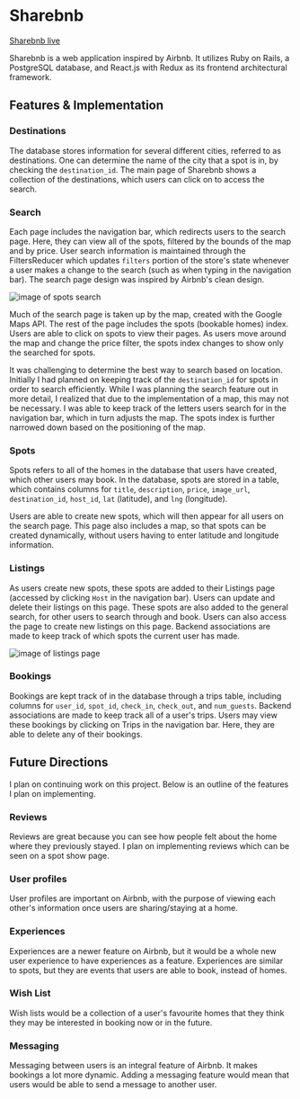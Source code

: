 # Sharebnb

[Sharebnb live](https://sharebnb-aa.herokuapp.com/)

Sharebnb is a web application inspired by Airbnb. It utilizes Ruby on Rails, a PostgreSQL database, and React.js with Redux as its frontend architectural framework.

## Features & Implementation

### Destinations

The database stores information for several different cities, referred to as destinations. One can determine the name of the city that a spot is in, by checking the ```destination_id```. The main page of Sharebnb shows a collection of the destinations, which users can click on to access the search.

### Search

Each page includes the navigation bar, which redirects users to the search page. Here, they can view all of the spots, filtered by the bounds of the map and by price. User search information is maintained through the FiltersReducer which updates ```filters``` portion of the store's state whenever a user makes a change to the search (such as when typing in the navigation bar). The search page design was inspired by Airbnb's clean design.

![image of spots search](docs/wireframes/search-page.png)

Much of the search page is taken up by the map, created with the Google Maps API. The rest of the page includes the spots (bookable homes) index. Users are able to click on spots to view their pages. As users move around the map and change the price filter, the spots index changes to show only the searched for spots.

It was challenging to determine the best way to search based on location. Initially I had planned on keeping track of the ```destination_id``` for spots in order to search efficiently. While I was planning the search feature out in more detail, I realized that due to the implementation of a map, this may not be necessary. I was able to keep track of the letters users search for in the navigation bar, which in turn adjusts the map. The spots index is further narrowed down based on the positioning of the map.

### Spots

Spots refers to all of the homes in the database that users have created, which other users may book. In the database, spots are stored in a table, which contains columns for ```title```, ```description```, ```price```, ```image_url```, ```destination_id```, ```host_id```, ```lat``` (latitude), and ```lng``` (longitude).

Users are able to create new spots, which will then appear for all users on the search page. This page also includes a map, so that spots can be created dynamically, without users having to enter latitude and longitude information.

### Listings

As users create new spots, these spots are added to their Listings page (accessed by clicking ```Host``` in the navigation bar). Users can update and delete their listings on this page. These spots are also added to the general search, for other users to search through and book. Users can also access the page to create new listings on this page. Backend associations are made to keep track of which spots the current user has made.

![image of listings page](docs/wireframes/listings.png)

### Bookings

Bookings are kept track of in the database through a trips table, including columns for ```user_id```, ```spot_id```, ```check_in```, ```check_out```, and ```num_guests```. Backend associations are made to keep track all of a user's trips. Users may view these bookings by clicking on Trips in the navigation bar. Here, they are able to delete any of their bookings.

##
##
## Future Directions

I plan on continuing work on this project. Below is an outline of the features I plan on implementing.

### Reviews

Reviews are great because you can see how people felt about the home where they previously stayed. I plan on implementing reviews which can be seen on a spot show page.

### User profiles

User profiles are important on Airbnb, with the purpose of viewing each other's information once users are sharing/staying at a home.

### Experiences

Experiences are a newer feature on Airbnb, but it would be a whole new user experience to have experiences as a feature. Experiences are similar to spots, but they are events that users are able to book, instead of homes.

### Wish List

Wish lists would be a collection of a user's favourite homes that they think they may be interested in booking now or in the future.

### Messaging

Messaging between users is an integral feature of Airbnb. It makes bookings a lot more dynamic. Adding a messaging feature would mean that users would be able to send a message to another user.
